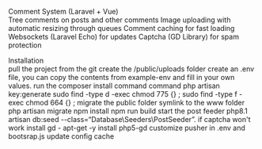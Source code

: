 Comment System (Laravel + Vue)
<br>
Tree comments on posts and other comments
Image uploading with automatic resizing through queues
Comment caching for fast loading
Websockets (Laravel Echo) for updates
Captcha (GD Library) for spam protection
    
Installation
<br>
pull the project from the git
create the /public/uploads folder
create an .env file, you can copy the contents from example-env and fill in your own values.
run the composer install command
command php artisan key:generate
sudo find -type d -exec chmod 775 {} \;
sudo find -type f -exec chmod 664 {} \;
migrate the public folder symlink to the www folder
php artisan migrate
npm install
npm run build
start the post feeder php8.1 artisan db:seed --class=“Database\\Seeders\\PostSeeder”.
if captcha won't work install gd - apt-get -y install php5-gd
customize pusher in .env and bootsrap.js
update config cache
